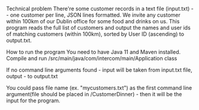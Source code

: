 Technical problem
There're some customer records in a text file (input.txt) -- one customer per line, JSON lines formatted. 
We invite any customer within 100km of our Dublin office for some food and drinks on us. 
This program reads the full list of customers and output the names and user ids of matching customers (within 100km), 
sorted by User ID (ascending) to output.txt.


How to run the program
You need to have Java 11 and Maven installed.
Compile and run /src/main/java/com/intercom/main/Application class

If no command line arguments found - input will be taken from input.txt file, output - to output.txt

You could pass file name (ex. "mycustomers.txt") as the first command line argument(file should be placed in /CustomerDinner) - 
then it will be the input for the program.
